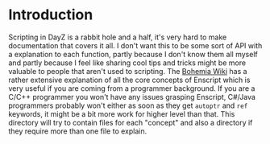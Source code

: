 # Introduction
Scripting in DayZ is a rabbit hole and a half, it's very hard to make documentation that covers it all. I don't want this to be some sort of API with a explanation to each function, partly because I don't know them all myself and partly because I feel like sharing cool tips and tricks might be more valuable to people that aren't used to scripting. The [Bohemia Wiki](https://community.bistudio.com/wiki/DayZ:Enforce_Script_Syntax) has a rather extensive explanation of all the core concepts of Enscript which is very useful if you are coming from a programmer background. If you are a C/C++ programmer you won't have any issues grasping Enscript, C#/Java programmers probably won't either as soon as they get `autoptr` and `ref` keywords, it might be a bit more work for higher level than that. This directory will try to contain files for each "concept" and also a directory if they require more than one file to explain.